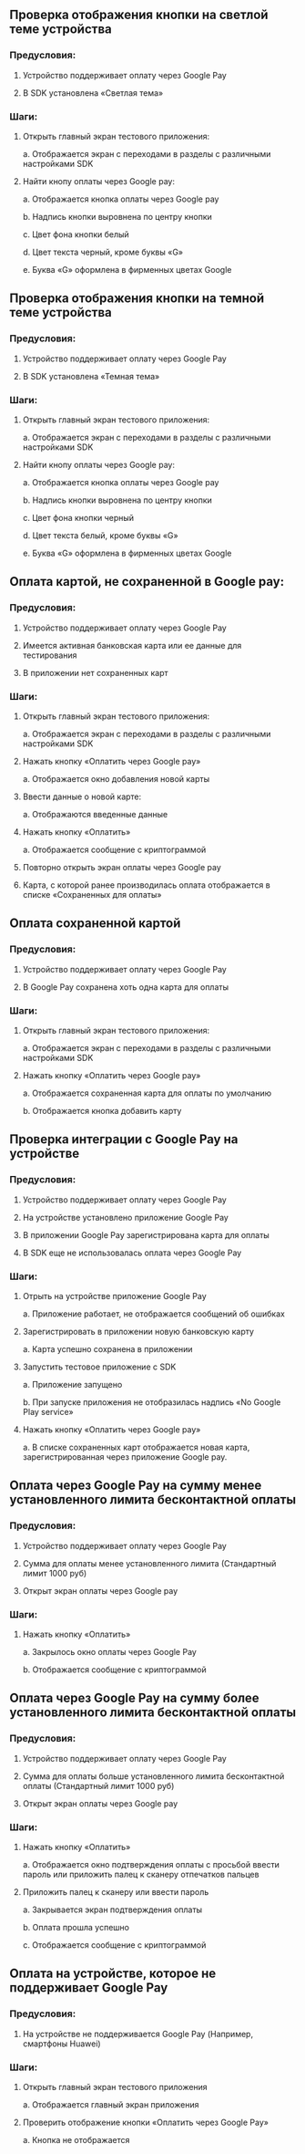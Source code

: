 Проверка отображения кнопки на светлой теме устройства
------------------------------------------------------

### Предусловия:

1.  Устройство поддерживает оплату через Google Pay

2.  В SDK установлена «Светлая тема»

### Шаги:

1.  Открыть главный экран тестового приложения:

    a.  Отображается экран с переходами в разделы с различными
        настройками SDK

2.  Найти кнопу оплаты через Google pay:

    a.  Отображается кнопка оплаты через Google pay

    b.  Надпись кнопки выровнена по центру кнопки

    c.  Цвет фона кнопки белый

    d.  Цвет текста черный, кроме буквы «G»

    e.  Буква «G» оформлена в фирменных цветах Google

Проверка отображения кнопки на темной теме устройства
-----------------------------------------------------

### Предусловия:

1.  Устройство поддерживает оплату через Google Pay

2.  В SDK установлена «Темная тема»

### Шаги:

1.  Открыть главный экран тестового приложения:

    a.  Отображается экран с переходами в разделы с различными
        настройками SDK

2.  Найти кнопу оплаты через Google pay:

    a.  Отображается кнопка оплаты через Google pay

    b.  Надпись кнопки выровнена по центру кнопки

    c.  Цвет фона кнопки черный

    d.  Цвет текста белый, кроме буквы «G»

    e.  Буква «G» оформлена в фирменных цветах Google

Оплата картой, не сохраненной в Google pay:
-------------------------------------------

### Предусловия:

1.  Устройство поддерживает оплату через Google Pay

2.  Имеется активная банковская карта или ее данные для тестирования

3.  В приложении нет сохраненных карт

### Шаги:

1.  Открыть главный экран тестового приложения:

    a.  Отображается экран с переходами в разделы с различными
        настройками SDK

2.  Нажать кнопку «Оплатить через Google pay»

    a.  Отображается окно добавления новой карты

3.  Ввести данные о новой карте:

    a.  Отображаются введенные данные

4.  Нажать кнопку «Оплатить»

    a.  Отображается сообщение с криптограммой

5.  Повторно открыть экран оплаты через Google pay

6.  Карта, с которой ранее производилась оплата отображается в списке
    «Сохраненных для оплаты»

Оплата сохраненной картой
-------------------------

### Предусловия:

1.  Устройство поддерживает оплату через Google Pay

2.  В Google Pay сохранена хоть одна карта для оплаты

### Шаги:

1.  Открыть главный экран тестового приложения:

    a.  Отображается экран с переходами в разделы с различными
        настройками SDK

2.  Нажать кнопку «Оплатить через Google pay»

    a.  Отображается сохраненная карта для оплаты по умолчанию

    b.  Отображается кнопка добавить карту

Проверка интеграции с Google Pay на устройстве
----------------------------------------------

### Предусловия:

1.  Устройство поддерживает оплату через Google Pay

2.  На устройстве установлено приложение Google Pay

3.  В приложении Google Pay зарегистрирована карта для оплаты

4.  В SDK еще не использовалась оплата через Google Pay

### Шаги:

1.  Отрыть на устройстве приложение Google Pay

    a.  Приложение работает, не отображается сообщений об ошибках

2.  Зарегистрировать в приложении новую банковскую карту

    a.  Карта успешно сохранена в приложении

3.  Запустить тестовое приложение с SDK

    a.  Приложение запущено

    b.  При запуске приложения не отобразилась надпись «No Google Play
        service»

4.  Нажать кнопку «Оплатить через Google pay»

    a.  В списке сохраненных карт отображается новая карта,
        зарегистрированная через приложение Google pay.

Оплата через Google Pay на сумму менее установленного лимита бесконтактной оплаты
---------------------------------------------------------------------------------

### Предусловия: 

1.  Устройство поддерживает оплату через Google Pay

2.  Сумма для оплаты менее установленного лимита (Стандартный лимит 1000
    руб)

3.  Открыт экран оплаты через Google pay

### Шаги:

1.  Нажать кнопку «Оплатить»

    a.  Закрылось окно оплаты через Google Pay

    b.  Отображается сообщение с криптограммой

Оплата через Google Pay на сумму более установленного лимита бесконтактной оплаты
---------------------------------------------------------------------------------

### Предусловия: 

1.  Устройство поддерживает оплату через Google Pay

2.  Сумма для оплаты больше установленного лимита бесконтактной оплаты
    (Стандартный лимит 1000 руб)

3.  Открыт экран оплаты через Google pay

### Шаги:

1.  Нажать кнопку «Оплатить»

    a.  Отображается окно подтверждения оплаты с просьбой ввести пароль
        или приложить палец к сканеру отпечатков пальцев

2.  Приложить палец к сканеру или ввести пароль

    a.  Закрывается экран подтверждения оплаты

    b.  Оплата прошла успешно

    c.  Отображается сообщение с криптограммой

Оплата на устройстве, которое не поддерживает Google Pay
--------------------------------------------------------

### Предусловия:

1.  На устройстве не поддерживается Google Pay (Например, смартфоны
    Huawei)

### Шаги:

1.  Открыть главный экран тестового приложения

    a.  Отображается главный экран приложения

2.  Проверить отображение кнопки «Оплатить через Google Pay»

    a.  Кнопка не отображается
